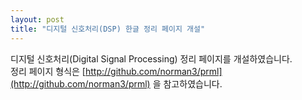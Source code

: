 ```yaml
---
layout: post
title: "디지털 신호처리(DSP) 한글 정리 페이지 개설"
---
```


디지털 신호처리(Digital Signal Processing) 정리 페이지를 개설하였습니다.   
정리 페이지 형식은 [http://github.com/norman3/prml](http://github.com/norman3/prml) 을 참고하였습니다.
